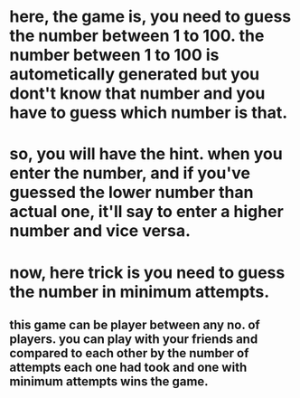 # here, the game is, you need to guess the number between 1 to 100. the number between 1 to 100 is autometically generated but you dont't know that number and you have to guess which number is that. 

# so, you will have the hint. when you enter the number, and if you've guessed the lower number than actual one, it'll say to enter a higher number and vice versa.

# now, here trick is you need to guess the number in minimum attempts. 

## this game can be player between any no. of players. you can play with your friends and compared to each other by the number of attempts each one had took and one with minimum attempts wins the game.

